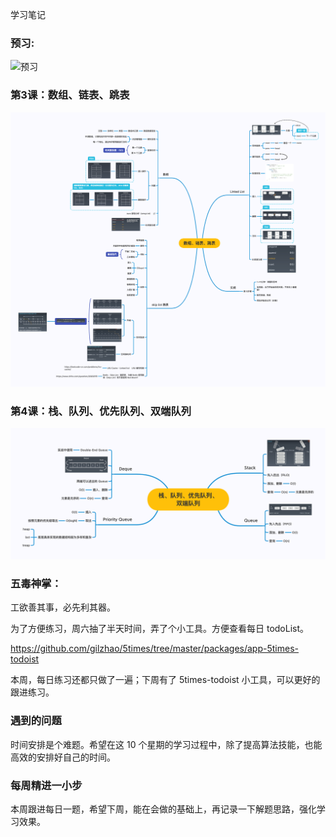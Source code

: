 学习笔记

### 预习:
![预习](./preview.png)


### 第3课：数组、链表、跳表
![week_01-1](./img/w1-1.png)


### 第4课：栈、队列、优先队列、双端队列
![week_01-2](./img/w1-2.png)


### 五毒神掌：
工欲善其事，必先利其器。

为了方便练习，周六抽了半天时间，弄了个小工具。方便查看每日 todoList。

https://github.com/gilzhao/5times/tree/master/packages/app-5times-todoist

本周，每日练习还都只做了一遍；下周有了 5times-todoist 小工具，可以更好的跟进练习。

### 遇到的问题
时间安排是个难题。希望在这 10 个星期的学习过程中，除了提高算法技能，也能高效的安排好自己的时间。

### 每周精进一小步
本周跟进每日一题，希望下周，能在会做的基础上，再记录一下解题思路，强化学习效果。